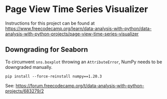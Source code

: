 # Page View Time Series Visualizer

Instructions for this project can be found at https://www.freecodecamp.org/learn/data-analysis-with-python/data-analysis-with-python-projects/page-view-time-series-visualizer

## Downgrading for Seaborn

To circumvent `sns.boxplot` throwing an `AttributeError`, NumPy needs to be downgraded manually.
```
pip install --force-reinstall numpy==1.20.3
```

See: https://forum.freecodecamp.org/t/data-analysis-with-python-projects/683279/2
